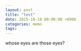 ```yaml
---
layout: post
title: "test"
date: 2025-10-18 00:00:00 +0900
categories: memo
tags: 
---
```


whose eyes are those eyes?
